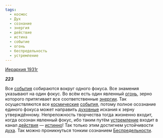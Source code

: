 ```yaml
---
tags:
  - космос
  - Дух
  - сознание
  - энергия
  - действие
  - истина
  - событие
  - огонь
  - беспредельность
  - устремление
---
```

[Иерархия 1931г](https://127.0.0.1:4002/agni/1931)

___223___

Все [события](../../../tags/#событие) собираются вокруг одного фокуса. Все знамения указывают на один фокус. Во всём есть один явленный [огонь](../../../tags/#огонь), зерно которого притягивает все соответственные [энергии](../../../tags/#энергия). Так осуществляются все [космические](../../../tags/#космос) [события](../../../tags/#событие), потому полное осознание единого фокуса может направить [духовные](../../../tags/#Дух) искания к зерну утверждённому. Непреложность творчества тогда жизненно входит, когда осознан явленный фокус, ибо таким путём [устремление](../../../tags/#устремление) входит в канал [действия](../../../tags/#действие) — [истинно](../../../tags/#истина)! Так только этим достигнем устойчивости [духа](../../../tags/#Дух). Так можно проникнуться тонким сознанием [Беспредельности](../../../tags/#беспредельность).   

